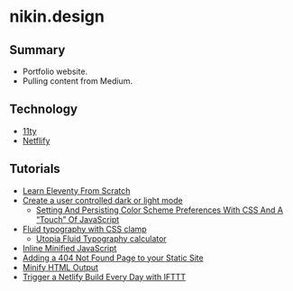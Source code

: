 # nikin.design

## Summary

- Portfolio website.
- Pulling content from Medium.

## Technology

- [11ty](https://www.11ty.dev)
- [Netflify](https://www.netlify.com)

## Tutorials

- [Learn Eleventy From Scratch](https://learneleventyfromscratch.com/)
- [Create a user controlled dark or light mode](https://piccalil.li/tutorial/create-a-user-controlled-dark-or-light-mode/)
    - [Setting And Persisting Color Scheme Preferences With CSS And A “Touch” Of JavaScript](https://www.smashingmagazine.com/2024/03/setting-persisting-color-scheme-preferences-css-javascript/)
- [Fluid typography with CSS clamp](https://piccalil.li/tutorial/fluid-typography-with-css-clamp/)
    - [Utopia Fluid Typography calculator](https://utopia.fyi/type/calculator)
- [Inline Minified JavaScript](https://www.11ty.dev/docs/quicktips/inline-js/)
- [Adding a 404 Not Found Page to your Static Site](https://www.11ty.dev/docs/quicktips/not-found/)
- [Minify HTML Output](https://www.11ty.dev/docs/config/#transforms-example-minify-html-output)
- [Trigger a Netlify Build Every Day with IFTTT](https://www.11ty.dev/docs/quicktips/netlify-ifttt/)
